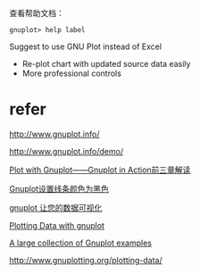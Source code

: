 

查看帮助文档：

```
gnuplot> help label
```

Suggest to use GNU Plot instead of Excel
* Re-plot chart with updated source data easily
* More professional controls


# refer

http://www.gnuplot.info/

http://www.gnuplot.info/demo/

[Plot with Gnuplot——Gnuplot in Action前三章解读](http://blog.csdn.net/delphiwcdj/article/details/6045750)

[Gnuplot设置线条颜色为黑色](http://blog.csdn.net/delphiwcdj/article/details/6182971)

[gnuplot 让您的数据可视化](https://www.ibm.com/developerworks/cn/linux/l-gnuplot/index.html)

[Plotting Data with gnuplot](https://www.cs.hmc.edu/~vrable/gnuplot/using-gnuplot.html)

[A large collection of Gnuplot examples](https://alvinalexander.com/technology/gnuplot-charts-graphs-examples)

http://www.gnuplotting.org/plotting-data/


